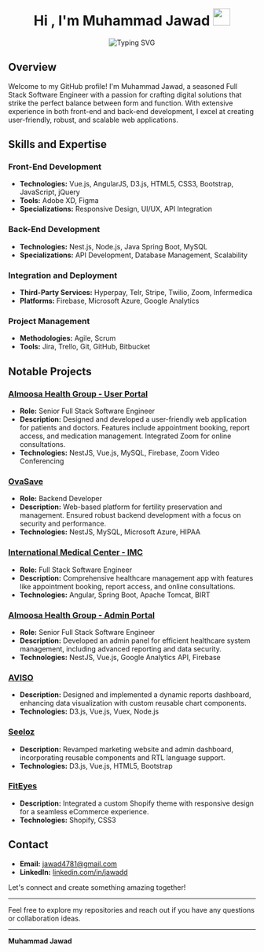 <h1 align="center">Hi , I'm Muhammad Jawad <img src="https://media.giphy.com/media/hvRJCLFzcasrR4ia7z/giphy.gif"
    width="35" style="pointer-events: none;"></h1>
<p align="center">
  <a>
    <img
      src="https://readme-typing-svg.demolab.com?font=Fira+Code&pause=1000&width=435&lines=Sr.+Full+Stack+Software+Engineer"
      alt="Typing SVG" />
  </a>
</p>

## Overview

Welcome to my GitHub profile! I'm Muhammad Jawad, a seasoned Full Stack Software Engineer with a passion for crafting digital solutions that strike the perfect balance between form and function. With extensive experience in both front-end and back-end development, I excel at creating user-friendly, robust, and scalable web applications. 

## Skills and Expertise

### Front-End Development
- **Technologies:** Vue.js, AngularJS, D3.js, HTML5, CSS3, Bootstrap, JavaScript, jQuery
- **Tools:** Adobe XD, Figma
- **Specializations:** Responsive Design, UI/UX, API Integration

### Back-End Development
- **Technologies:** Nest.js, Node.js, Java Spring Boot, MySQL
- **Specializations:** API Development, Database Management, Scalability

### Integration and Deployment
- **Third-Party Services:** Hyperpay, Telr, Stripe, Twilio, Zoom, Infermedica
- **Platforms:** Firebase, Microsoft Azure, Google Analytics

### Project Management
- **Methodologies:** Agile, Scrum
- **Tools:** Jira, Trello, Git, GitHub, Bitbucket

## Notable Projects

### [Almoosa Health Group - User Portal](https://patientportal.almoosahospital.com.sa/)
- **Role:** Senior Full Stack Software Engineer
- **Description:** Designed and developed a user-friendly web application for patients and doctors. Features include appointment booking, report access, and medication management. Integrated Zoom for online consultations.
- **Technologies:** NestJS, Vue.js, MySQL, Firebase, Zoom Video Conferencing

### [OvaSave](https://ovasave.com/)
- **Role:** Backend Developer
- **Description:** Web-based platform for fertility preservation and management. Ensured robust backend development with a focus on security and performance.
- **Technologies:** NestJS, MySQL, Microsoft Azure, HIPAA

### [International Medical Center - IMC](https://patientportal.imc.med.sa/imcportal/)
- **Role:** Full Stack Software Engineer
- **Description:** Comprehensive healthcare management app with features like appointment booking, report access, and online consultations.
- **Technologies:** Angular, Spring Boot, Apache Tomcat, BIRT

### [Almoosa Health Group - Admin Portal](https://adminportal.almoosahospital.com.sa/)
- **Role:** Senior Full Stack Software Engineer
- **Description:** Developed an admin panel for efficient healthcare system management, including advanced reporting and data security.
- **Technologies:** NestJS, Vue.js, Google Analytics API, Firebase

### [AVISO](https://www.aviso.com/)
- **Description:** Designed and implemented a dynamic reports dashboard, enhancing data visualization with custom reusable chart components.
- **Technologies:** D3.js, Vue.js, Vuex, Node.js

### [Seeloz](https://www.seeloz.com/)
- **Description:** Revamped marketing website and admin dashboard, incorporating reusable components and RTL language support.
- **Technologies:** D3.js, Vue.js, HTML5, Bootstrap

### [FitEyes](https://estore.fiteyes.com/)
- **Description:** Integrated a custom Shopify theme with responsive design for a seamless eCommerce experience.
- **Technologies:** Shopify, CSS3

## Contact

- **Email:** [jawad4781@gmail.com](mailto:jawad4781@gmail.com)
- **LinkedIn:** [linkedin.com/in/jawadd](https://linkedin.com/in/jawadd)

Let's connect and create something amazing together!

---

Feel free to explore my repositories and reach out if you have any questions or collaboration ideas.

---

**Muhammad Jawad**
